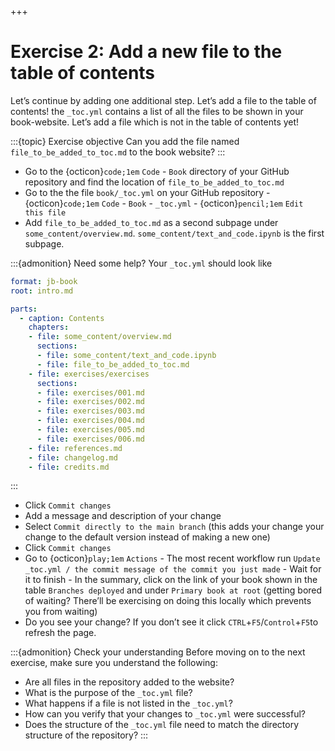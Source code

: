 +++
# Exercise 2: Add a new file to the table of contents

Let’s continue by adding one additional step. Let’s add a file to the table of contents! the `_toc.yml` contains a list of all the files to be shown in your book-website. Let’s add a file which is not in the table of contents yet!

:::{topic} Exercise objective
Can you add the file named `file_to_be_added_to_toc.md` to the book website?
:::

*   Go to the {octicon}`code;1em` `Code` - `Book` directory of your GitHub repository and find the location of `file_to_be_added_to_toc.md`
*   Go to the the file `book/_toc.yml` on your GitHub repository - {octicon}`code;1em` `Code` - `Book` - `_toc.yml` - {octicon}`pencil;1em` `Edit this file`
*   Add `file_to_be_added_to_toc.md` as a second subpage under `some_content/overview.md`. `some_content/text_and_code.ipynb` is the first subpage.

:::{admonition} Need some help?
Your `_toc.yml` should look like

```yaml
format: jb-book
root: intro.md

parts:
  - caption: Contents
    chapters:
    - file: some_content/overview.md
      sections:
      - file: some_content/text_and_code.ipynb
      - file: file_to_be_added_to_toc.md
    - file: exercises/exercises
      sections:
      - file: exercises/001.md
      - file: exercises/002.md
      - file: exercises/003.md
      - file: exercises/004.md
      - file: exercises/005.md
      - file: exercises/006.md
    - file: references.md
    - file: changelog.md
    - file: credits.md
```
:::

*   Click `Commit changes`
*   Add a message and description of your change
*   Select `Commit directly to the main branch` (this adds your change your change to the default version instead of making a new one)
*   Click `Commit changes`
*   Go to {octicon}`play;1em` `Actions` - The most recent workflow run `Update _toc.yml / the commit message of the commit you just made` - Wait for it to finish - In the summary, click on the link of your book shown in the table `Branches deployed` and under `Primary book at root` (getting bored of waiting? There’ll be exercising on doing this locally which prevents you from waiting)
*   Do you see your change? If you don’t see it click `CTRL`+`F5`/`Control`+`F5`to refresh the page.

:::{admonition} Check your understanding
Before moving on to the next exercise, make sure you understand the following:

*   Are all files in the repository added to the website?
*   What is the purpose of the `_toc.yml` file?
*   What happens if a file is not listed in the `_toc.yml`?
*   How can you verify that your changes to `_toc.yml` were successful?
*   Does the structure of the `_toc.yml` file need to match the directory structure of the repository?
:::